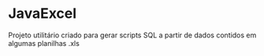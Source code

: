 # JavaExcel

Projeto utilitário criado para gerar scripts SQL  a partir de  dados contidos em algumas planilhas .xls 
